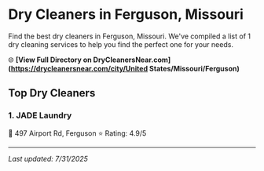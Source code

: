 # Dry Cleaners in Ferguson, Missouri

Find the best dry cleaners in Ferguson, Missouri. We've compiled a list of 1 dry cleaning services to help you find the perfect one for your needs.

🌐 **[View Full Directory on DryCleanersNear.com](https://drycleanersnear.com/city/United States/Missouri/Ferguson)**

## Top Dry Cleaners

### 1. JADE Laundry
📍 497 Airport Rd, Ferguson
⭐ Rating: 4.9/5


---

*Last updated: 7/31/2025*
